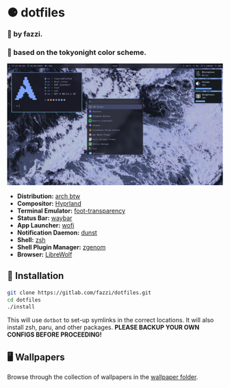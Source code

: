 # ⚈ dotfiles

### 🔷 by fazzi.
### 🌃 based on the tokyonight color scheme.

<p align="center">
  <img src="assets/preview.png" alt="Rice Showcase">
</p>

- **Distribution:** [arch btw](https://archlinux.org/)
- **Compositor:** [Hyprland](https://github.com/hyprwm/Hyprland)
- **Terminal Emulator:** [foot-transparency](https://codeberg.org/fazzi/foot)
- **Status Bar:** [waybar](https://github.com/Alexays/Waybar/)
- **App Launcher:** [wofi](https://hg.sr.ht/~scoopta/wofi)
- **Notification Daemon:** [dunst](https://github.com/dunst-project/dunst)
- **Shell:** [zsh](https://www.zsh.org/)
- **Shell Plugin Manager:** [zgenom](https://github.com/jandamm/zgenom)
- **Browser:** [LibreWolf](https://librewolf.net/)

## 📁 Installation

```bash
git clone https://gitlab.com/fazzi/dotfiles.git
cd dotfiles
./install
```

This will use `dotbot` to set-up symlinks in the correct locations. It will also install zsh, paru, and other packages. **PLEASE BACKUP YOUR OWN CONFIGS BEFORE PROCEEDING!**

## 🖥️ Wallpapers

Browse through the collection of wallpapers in the [wallpaper folder](https://gitlab.com/fazzi/dotfiles/-/tree/hyprland-laptop/Wallpapers "wallpaper folder").
